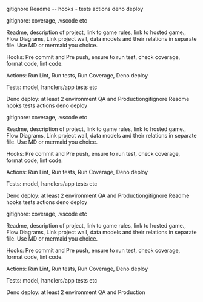 gitignore
Readme --
hooks -
tests
actions
deno deploy

gitignore: coverage, .vscode etc

Readme, description of project, link to game rules, link to hosted game., Flow Diagrams, Link project wall, data models and their relations in separate file. Use MD or mermaid you choice.

Hooks: Pre commit and Pre push, ensure to run test, check coverage, format code, lint code.

Actions: Run Lint, Run tests, Run Coverage, Deno deploy

Tests: model, handlers/app tests etc

Deno deploy: at least 2 environment QA and Productiongitignore
Readme
hooks
tests
actions
deno deploy

gitignore: coverage, .vscode etc

Readme, description of project, link to game rules, link to hosted game., Flow Diagrams, Link project wall, data models and their relations in separate file. Use MD or mermaid you choice.

Hooks: Pre commit and Pre push, ensure to run test, check coverage, format code, lint code.

Actions: Run Lint, Run tests, Run Coverage, Deno deploy

Tests: model, handlers/app tests etc

Deno deploy: at least 2 environment QA and Productiongitignore
Readme
hooks
tests
actions
deno deploy

gitignore: coverage, .vscode etc

Readme, description of project, link to game rules, link to hosted game., Flow Diagrams, Link project wall, data models and their relations in separate file. Use MD or mermaid you choice.

Hooks: Pre commit and Pre push, ensure to run test, check coverage, format code, lint code.

Actions: Run Lint, Run tests, Run Coverage, Deno deploy

Tests: model, handlers/app tests etc

Deno deploy: at least 2 environment QA and Production
